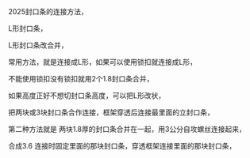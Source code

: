 2025封口条的连接方法，

L形封口条，

L形封口条改合并，


常用方法，就是连接成L形，如果可以使用锁扣就连接成L形，


不能使用锁扣没有锁扣就用2个1.8封口条合并，


如果高度正好不想切封口条高度，可以把L形改状，

把两块或3块封口条合作连接，框架穿透后连接最里面的立封口条，



第二种方法就是  两块1.8厚的封口条合并在一起，用3公分自攻螺丝连接起来，

合成3.6  连接时固定里面的那块封口条，穿透框架连接里面的那块封口条，
